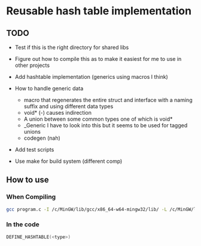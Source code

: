 # Reusable hash table implementation

## TODO
- Test if this is the right directory for shared libs
- Figure out how to compile this as to make it easiest for me to use in other projects
- Add hashtable implementation (generics using macros I think)
- How to handle generic data
    - macro that regenerates the entire struct and interface with a naming suffix and using different data types
    - void* (-) causes indirection
    - A union between some common types one of which is void* 
    - _Generic I have to look into this but it seems to be used for tagged unions
    - codegen (nah)

- Add test scripts
- Use make for build system (different comp)

## How to use

### When Compiling
```sh
gcc program.c -I /c/MinGW/lib/gcc/x86_64-w64-mingw32/lib/ -L /c/MinGW/lib/gcc/x86_64-w64-mingw32/lib/TomatoJuice/hashtable/ -l hashtable
```
### In the code
```c
DEFINE_HASHTABLE(<type>)
```